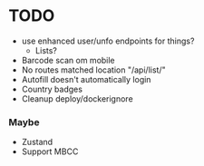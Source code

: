 # TODO

- use enhanced user/unfo endpoints for things?
  - Lists?
- Barcode scan om mobile
- No routes matched location "/api/list/"
- Autofill doesn't automatically login
- Country badges
- Cleanup deploy/dockerignore

### Maybe
- Zustand
- Support MBCC